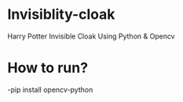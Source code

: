 # Invisiblity-cloak
Harry Potter Invisible Cloak Using Python &amp; Opencv
# How to run?
-pip install opencv-python

